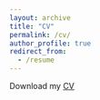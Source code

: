 ```yaml
---
layout: archive
title: "CV"
permalink: /cv/
author_profile: true
redirect_from:
  - /resume
---
```


Download my <a href="https://guidosalza.github.io/files/Resume_Salza.pdf" target="_blank">CV</a>
